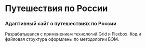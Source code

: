 # Путешествия по России

### Адаптивный сайт о путешествиях по России

Разрабатывался с применением технологий Grid и Flexbox. Код и файловая структура оформлены по методологии БЭМ.
